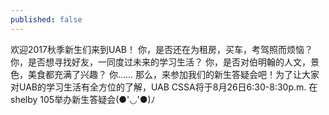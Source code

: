 ```yaml
---
published: false
---
```

欢迎2017秋季新生们来到UAB！
你，是否还在为租房，买车，考驾照而烦恼？
你，是否想寻找好友，一同度过未来的学习生活？
你，是否对伯明翰的人文，景色，美食都充满了兴趣？
你……
那么，来参加我们的新生答疑会吧！为了让大家对UAB的学习生活有全方位的了解，UAB CSSA将于8月26日6:30-8:30p.m. 在shelby 105举办新生答疑会(●'◡'●)ﾉ